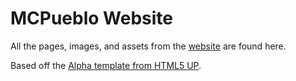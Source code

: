 # MCPueblo Website
All the pages, images, and assets from the [website](https://mcpueblo.net) are found here.

Based off the [Alpha template from HTML5 UP](https://html5up.net/alpha).
